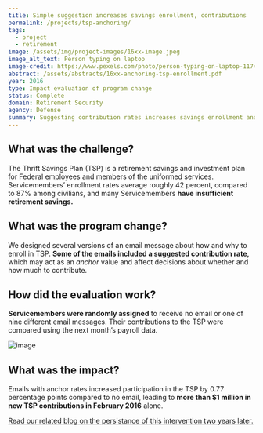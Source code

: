 ```yaml
---
title: Simple suggestion increases savings enrollment, contributions
permalink: /projects/tsp-anchoring/
tags:
  - project
  - retirement
image: /assets/img/project-images/16xx-image.jpeg
image_alt_text: Person typing on laptop
image-credit: https://www.pexels.com/photo/person-typing-on-laptop-1174775/
abstract: /assets/abstracts/16xx-anchoring-tsp-enrollment.pdf
year: 2016
type: Impact evaluation of program change
status: Complete
domain: Retirement Security
agency: Defense
summary: Suggesting contribution rates increases savings enrollment and contributions
---
```

## What was the challenge?

The Thrift Savings Plan (TSP) is a retirement savings and investment plan for Federal employees and members of the uniformed services. Servicemembers’ enrollment rates average roughly 42 percent, compared to 87% among civilians, and many Servicemembers **have insufficient retirement savings.**

## What was the program change?

We designed several versions of an email message about how and why to enroll in TSP. **Some of the emails included a suggested contribution rate,** which may act as an *anchor* value and affect decisions about whether and how much to contribute.

## How did the evaluation work?
**Servicemembers were randomly assigned** to receive no email or one of nine different email messages. Their contributions to the TSP were compared using the next month’s payroll data. 

![image]({{site.baseurl}}/assets/img/project-images/16xx-graph.webp)

## What was the impact?
Emails with anchor rates increased participation in the TSP by 0.77 percentage points compared to no email, leading to **more than $1 million in new TSP contributions in February 2016** alone.

<a href="https://oes.gsa.gov/blog/tsp-anchors-follow-up/">Read our related blog on the persistance of this intervention two years later.
